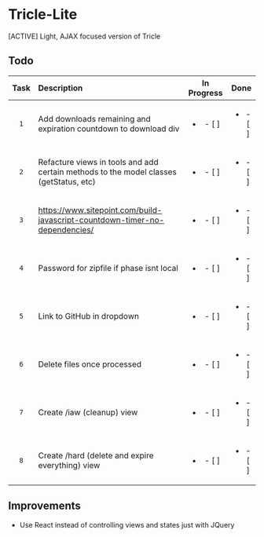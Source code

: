 # Tricle-Lite
[ACTIVE] Light, AJAX focused version of Tricle

## Todo

| Task | Description | In Progress | Done |
| :---: | :--- | :---: | :---: |
| `1` | Add downloads remaining and expiration countdown to download div | <ul><li>- [ ] </li></ul> | <ul><li>- [ ] </li></ul> |
| `2` | Refacture views in tools and add certain methods to the model classes (getStatus, etc) | <ul><li>- [ ] </li></ul> | <ul><li>- [ ] </li></ul> |
| `3` | https://www.sitepoint.com/build-javascript-countdown-timer-no-dependencies/ | <ul><li>- [ ] </li></ul> | <ul><li>- [ ] </li></ul> |
| `4` | Password for zipfile if phase isnt local | <ul><li>- [ ] </li></ul> | <ul><li>- [ ] </li></ul> |
| `5` | Link to GitHub in dropdown | <ul><li>- [ ] </li></ul> | <ul><li>- [ ] </li></ul> |
| `6` | Delete files once processed | <ul><li>- [ ] </li></ul> | <ul><li>- [ ] </li></ul> |
| `7` | Create /iaw (cleanup) view | <ul><li>- [ ] </li></ul> | <ul><li>- [ ] </li></ul> |
| `8` | Create /hard (delete and expire everything) view | <ul><li>- [ ] </li></ul> | <ul><li>- [ ] </li></ul> |

## Improvements
- Use React instead of controlling views and states just with JQuery
